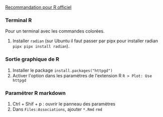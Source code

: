 [Recommandation pour R officiel](https://code.visualstudio.com/docs/languages/r)

### Terminal R

Pour un terminal avec les commandes colorées.

1. Installer `radian` (sur Ubuntu il faut passer par pipx pour installer radian `pipx pipx install radian`).

### Sortie graphique de R

1. Installer le package `install.packages("httpgd")`
2. Activer l'option dans les paramètres de l'extension R `R > Plot: Use httpgd`

### Paramétrer R markdown

1. Ctrl + Shif + p : ouvrir le panneau des paramètres
2. Dans `Files:Associations`, ajouter `*.Rmd` `rmd`

